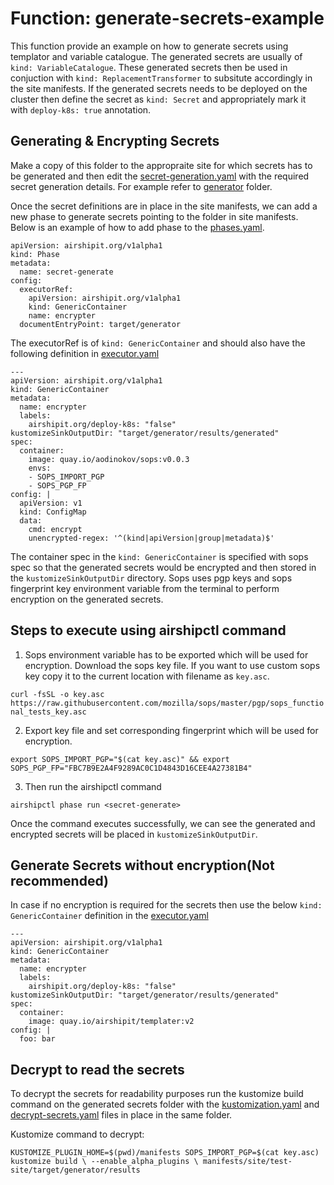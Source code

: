 Function: generate-secrets-example
=================================

This function provide an example on how to generate secrets using templator
and variable catalogue. The generated secrets are usually of
`kind: VariableCatalogue`. These generated secrets then be used in
conjuction with `kind: ReplacementTransformer` to subsitute accordingly
in the site manifests. If the generated secrets needs to be deployed
on the cluster then define the secret as `kind: Secret` and appropriately
mark it with `deploy-k8s: true` annotation.

## Generating & Encrypting Secrets

Make a copy of this folder to the appropraite site for which secrets has to
be generated and then edit the [secret-generation.yaml](secret-generation.yaml)
with the required secret generation details.
For example refer to [generator](../../site/test-site/target/generator/) folder.

Once the secret definitions are in place in the site manifests, we can
add a new phase to generate secrets pointing to the folder in site manifests.
Below is an example of how to add phase to the [phases.yaml](../../phases/phases.yaml).

```
apiVersion: airshipit.org/v1alpha1
kind: Phase
metadata:
  name: secret-generate
config:
  executorRef:
    apiVersion: airshipit.org/v1alpha1
    kind: GenericContainer
    name: encrypter
  documentEntryPoint: target/generator
```

The executorRef is of `kind: GenericContainer` and should also have the
following definition in [executor.yaml](../../phases/executor.yaml)

```
---
apiVersion: airshipit.org/v1alpha1
kind: GenericContainer
metadata:
  name: encrypter
  labels:
    airshipit.org/deploy-k8s: "false"
kustomizeSinkOutputDir: "target/generator/results/generated"
spec:
  container:
    image: quay.io/aodinokov/sops:v0.0.3
    envs:
    - SOPS_IMPORT_PGP
    - SOPS_PGP_FP
config: |
  apiVersion: v1
  kind: ConfigMap
  data:
    cmd: encrypt
    unencrypted-regex: '^(kind|apiVersion|group|metadata)$'
```

The container spec in the `kind: GenericContainer` is specified with
sops spec so that the generated secrets would be encrypted and
then stored in the `kustomizeSinkOutputDir` directory. Sops uses pgp keys
and sops fingerprint key environment variable from the terminal to
perform encryption on the generated secrets.

## Steps to execute using airshipctl command

1. Sops environment variable has to be exported which will be
used for encryption. Download the sops key file. If you want to use
custom sops key copy it to the current location with filename as `key.asc`.

`curl -fsSL -o key.asc https://raw.githubusercontent.com/mozilla/sops/master/pgp/sops_functional_tests_key.asc`

2. Export key file and set corresponding fingerprint which will be
used for encryption.

`export SOPS_IMPORT_PGP="$(cat key.asc)" && export SOPS_PGP_FP="FBC7B9E2A4F9289AC0C1D4843D16CEE4A27381B4"`

3. Then run the airshipctl command

`airshipctl phase run <secret-generate>`

Once the command executes successfully, we can see the generated and
encrypted secrets will be placed in `kustomizeSinkOutputDir`.

## Generate Secrets without encryption(Not recommended)

In case if no encryption is required for the secrets then use the below
`kind: GenericContainer` definition in the [executor.yaml](../../phases/executor.yaml)

```
---
apiVersion: airshipit.org/v1alpha1
kind: GenericContainer
metadata:
  name: encrypter
  labels:
    airshipit.org/deploy-k8s: "false"
kustomizeSinkOutputDir: "target/generator/results/generated"
spec:
  container:
    image: quay.io/airshipit/templater:v2
config: |
  foo: bar
```

## Decrypt to read the secrets

To decrypt the secrets for readability purposes run the kustomize build
command on the generated secrets folder with the [kustomization.yaml](../../site/test-site/target/generator/results/kustomization.yaml) and [decrypt-secrets.yaml](../../site/test-site/target/generator/results/decrypt-secrets.yaml)
files in place in the same folder.

Kustomize command to decrypt:

`KUSTOMIZE_PLUGIN_HOME=$(pwd)/manifests SOPS_IMPORT_PGP=$(cat key.asc) kustomize build \ --enable_alpha_plugins \
manifests/site/test-site/target/generator/results`